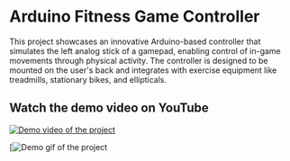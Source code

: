 # Arduino Fitness Game Controller
This project showcases an innovative Arduino-based controller that simulates the left analog stick of a gamepad, enabling control of in-game movements through physical activity. The controller is designed to be mounted on the user's back and integrates with exercise equipment like treadmills, stationary bikes, and ellipticals.

## Watch the demo video on YouTube
[![Demo video of the project](https://img.youtube.com/vi/4EYHZWyAiZI/0.jpg)](https://www.youtube.com/watch?v=4EYHZWyAiZI)

[![Demo gif of the project](https://github.com/iacoposk8/Arduino-Fitness-Game-Controller/blob/main/controller.gif?raw=true)
